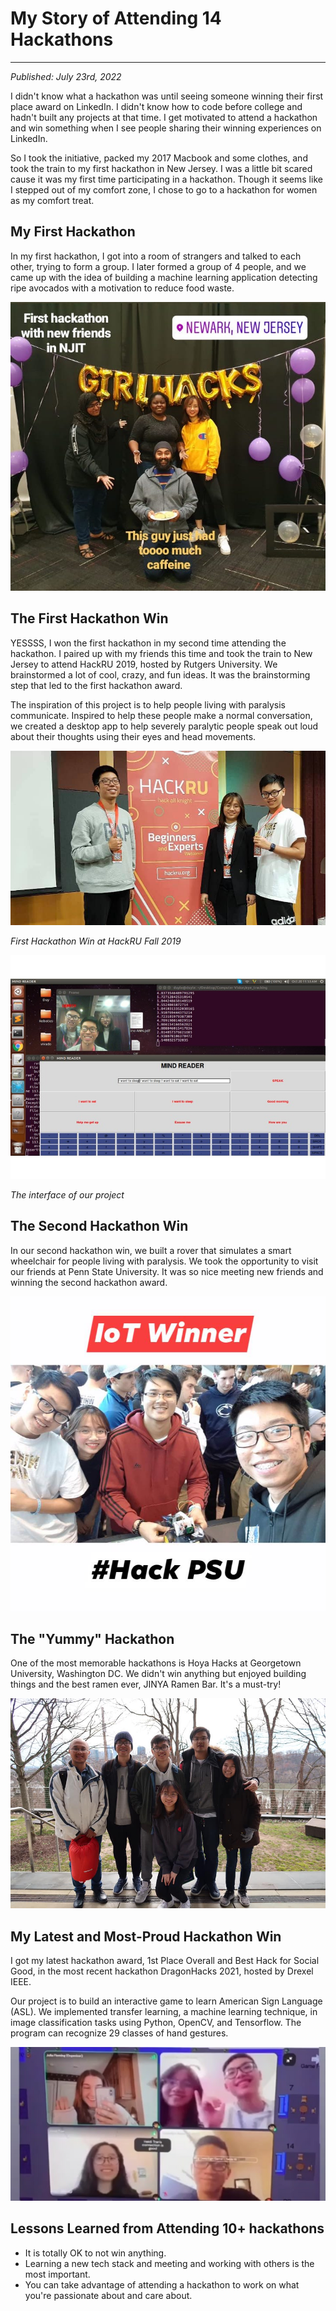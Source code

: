 # My Story of Attending 14 Hackathons
---
*Published: July 23rd, 2022*

I didn't know what a hackathon was until seeing someone winning their first place award on LinkedIn. I didn't know how to code before college and hadn't built any projects at that time. I get motivated to attend a hackathon and win something when I see people sharing their winning experiences on LinkedIn. 

So I took the initiative, packed my 2017 Macbook and some clothes, and took the train to my first hackathon in New Jersey. I was a little bit scared cause it was my first time participating in a hackathon. Though it seems like I stepped out of my comfort zone, I chose to go to a hackathon for women as my comfort treat. 

## My First Hackathon
In my first hackathon, I got into a room of strangers and talked to each other, trying to form a group. I later formed a group of 4 people, and we came up with the idea of building a machine learning application detecting ripe avocados with a motivation to reduce food waste. 

![My First Hackathon](https://github.com/AriNguyen/aringuyen.github.io/blob/master/src/assets/blogs/blog1/njit.jpg?raw=true)

## The First Hackathon Win
YESSSS, I won the first hackathon in my second time attending the hackathon. I paired up with my friends this time and took the train to New Jersey to attend HackRU 2019, hosted by Rutgers University. We brainstormed a lot of cool, crazy, and fun ideas. It was the brainstorming step that led to the first hackathon award.

The inspiration of this project is to help people living with paralysis communicate. Inspired to help these people make a normal conversation, we created a desktop app to help severely paralytic people speak out loud about their thoughts using their eyes and head movements.

![The First Hackathon Win](https://github.com/AriNguyen/aringuyen.github.io/blob/master/src/assets/blogs/blog1/hackru.jpg?raw=true)

*First Hackathon Win at HackRU Fall 2019*

![GUI Speak Your Mind](https://github.com/AriNguyen/aringuyen.github.io/blob/master/src/assets/blogs/blog1/speak-your-mind.jpg?raw=true)

*The interface of our project*

## The Second Hackathon Win
In our second hackathon win, we built a rover that simulates a smart wheelchair for people living with paralysis. We took the opportunity to visit our friends at Penn State University. It was so nice meeting new friends and winning the second hackathon award. 

![The Second Hackathon Winn](https://github.com/AriNguyen/aringuyen.github.io/blob/master/src/assets/blogs/blog1/hackpsu.jpg?raw=true)

## The "Yummy" Hackathon
One of the most memorable hackathons is Hoya Hacks at Georgetown University, Washington DC. We didn't win anything but enjoyed building things and the best ramen ever, JINYA Ramen Bar. It's a must-try!

![Hoyahacks Hackathon](https://github.com/AriNguyen/aringuyen.github.io/blob/master/src/assets/blogs/blog1/hoyahacks.jpg?raw=true)

## My Latest and Most-Proud Hackathon Win
I got my latest hackathon award, 1st Place Overall and Best Hack for Social Good, in the most recent hackathon DragonHacks 2021, hosted by Drexel IEEE. 

Our project is to build an interactive game to learn American Sign Language (ASL). We implemented transfer learning, a machine learning technique, in image classification tasks using Python, OpenCV, and Tensorflow. The program can recognize 29 classes of hand gestures.


![DragonHacks 2021](https://github.com/AriNguyen/aringuyen.github.io/blob/master/src/assets/blogs/blog1/dragonhacks.jpg?raw=true)

## Lessons Learned from Attending 10+ hackathons
- It is totally OK to not win anything. 
- Learning a new tech stack and meeting and working with others is the most important.
- You can take advantage of attending a hackathon to work on what you're passionate about and care about. 
